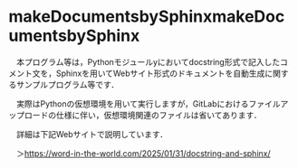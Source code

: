 # makeDocumentsbySphinxmakeDocumentsbySphinx
　本プログラム等は，Pythonモジュールyにおいてdocstring形式で記入したコメント文を，Sphinxを用いてWebサイト形式のドキュメントを自動生成に関するサンプルプログラム等です．
 
　実際はPythonの仮想環境を用いて実行しますが，GitLabにおけるファイルアップロードの仕様に伴い，仮想環境関連のファイルは省いてあります．
 
　詳細は下記Webサイトで説明しています．
 
 　＞https://word-in-the-world.com/2025/01/31/docstring-and-sphinx/
